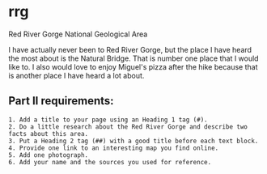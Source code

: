 # rrg
Red River Gorge National Geological Area

I have actually never been to Red River Gorge, but the place I have heard the most about is the Natural Bridge. That is number one place that I would like to. I also would love to enjoy Miguel's pizza after the hike because that is another place I have heard a lot about.  

## Part II requirements:
```text
1. Add a title to your page using an Heading 1 tag (#).
2. Do a little research about the Red River Gorge and describe two facts about this area.
3. Put a Heading 2 tag (##) with a good title before each text block.
4. Provide one link to an interesting map you find online.
5. Add one photograph.
6. Add your name and the sources you used for reference.
```
